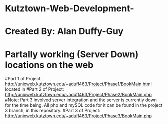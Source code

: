 # Kutztown-Web-Development-
# Created By: Alan Duffy-Guy
# 
#
# Partally working (Server Down) locations on the web
#Part 1 of Project: http://unixweb.kutztown.edu/~aduff463/Project/Phase1/BookMain.html
located in 
#Part 2 of Project: http://unixweb.kutztown.edu/~aduff463/Project/Phase2/BookMain.php
#Note: Part 3 involved server integration and the server is currently down for the time being. All php and mySQL code for it can be found in the project 3 branch, in this repository.
#Part 3 of Project: http://unixweb.kutztown.edu/~aduff463/Project/Phase3/BookMain.php 
